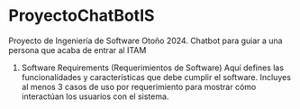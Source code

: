 # ProyectoChatBotIS
Proyecto de Ingeniería de Software Otoño 2024. Chatbot para guiar a una persona que acaba de entrar al ITAM

1. Software Requirements (Requerimientos de Software)
Aquí defines las funcionalidades y características que debe cumplir el software. Incluyes al menos 3 casos de uso por requerimiento para mostrar cómo interactúan los usuarios con el sistema.
